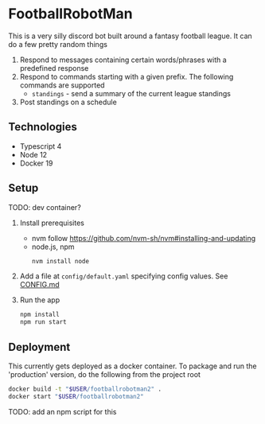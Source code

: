 # FootballRobotMan

This is a very silly discord bot built around a fantasy football league. It can do a few pretty random things

1. Respond to messages containing certain words/phrases with a predefined response
1. Respond to commands starting with a given prefix. The following commands are supported
   - `standings` - send a summary of the current league standings
1. Post standings on a schedule

## Technologies

- Typescript 4
- Node 12
- Docker 19

## Setup

TODO: dev container?

1. Install prerequisites

   - nvm
     follow https://github.com/nvm-sh/nvm#installing-and-updating
   - node.js, npm
     ```sh
     nvm install node
     ```

2. Add a file at `config/default.yaml` specifying config values. See [CONFIG.md](config/CONFIG.md)

3. Run the app
   ```sh
   npm install
   npm run start
   ```

## Deployment

This currently gets deployed as a docker container. To package and run the 'production' version, do the following from the project root

```sh
docker build -t "$USER/footballrobotman2" .
docker start "$USER/footballrobotman2"
```

TODO: add an npm script for this
